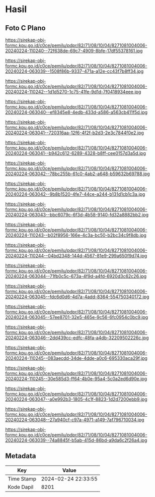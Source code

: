 # Hasil

## Foto C Plano

https://sirekap-obj-formc.kpu.go.id/c0ce/pemilu/pdpr/82/71/08/10/04/8271081004006-20240224-110240--72f638de-69c7-4909-8bfe-17df55378161.jpg

https://sirekap-obj-formc.kpu.go.id/c0ce/pemilu/pdpr/82/71/08/10/04/8271081004006-20240224-063039--1508f86b-9337-471a-a12e-cc43f7b8ff34.jpg

https://sirekap-obj-formc.kpu.go.id/c0ce/pemilu/pdpr/82/71/08/10/04/8271081004006-20240224-110242--1d1d5270-1c75-41fe-9d1d-7f0418934eee.jpg

https://sirekap-obj-formc.kpu.go.id/c0ce/pemilu/pdpr/82/71/08/10/04/8271081004006-20240224-063040--ef8345e8-4edb-433d-a586-a563cb411f5d.jpg

https://sirekap-obj-formc.kpu.go.id/c0ce/pemilu/pdpr/82/71/08/10/04/8271081004006-20240224-063041--720316aa-12f6-4f2f-b2d3-2e3c7844f0e2.jpg

https://sirekap-obj-formc.kpu.go.id/c0ce/pemilu/pdpr/82/71/08/10/04/8271081004006-20240224-063041--b942c612-6289-4328-b8ff-cee0157d3a5d.jpg

https://sirekap-obj-formc.kpu.go.id/c0ce/pemilu/pdpr/82/71/08/10/04/8271081004006-20240224-063042--78bc255b-61c0-4ab2-a648-b59632b69788.jpg

https://sirekap-obj-formc.kpu.go.id/c0ce/pemilu/pdpr/82/71/08/10/04/8271081004006-20240224-063042--9b8b1520-4fe7-44ce-a244-b131d1cb1c3a.jpg

https://sirekap-obj-formc.kpu.go.id/c0ce/pemilu/pdpr/82/71/08/10/04/8271081004006-20240224-063043--bbc6079c-6f3d-4b58-9140-fd32a8882bb2.jpg

https://sirekap-obj-formc.kpu.go.id/c0ce/pemilu/pdpr/82/71/08/10/04/8271081004006-20240224-110243--b02f8956-166e-4c3a-bc50-b2bc34c9f8db.jpg

https://sirekap-obj-formc.kpu.go.id/c0ce/pemilu/pdpr/82/71/08/10/04/8271081004006-20240224-110244--04bd2348-144d-4567-81e9-299a650f9d74.jpg

https://sirekap-obj-formc.kpu.go.id/c0ce/pemilu/pdpr/82/71/08/10/04/8271081004006-20240224-063044--71fb0c5c-673a-4f9d-a4fd-6920d3c62c26.jpg

https://sirekap-obj-formc.kpu.go.id/c0ce/pemilu/pdpr/82/71/08/10/04/8271081004006-20240224-063045--fdc6d0d6-4d7a-4add-8364-554750340172.jpg

https://sirekap-obj-formc.kpu.go.id/c0ce/pemilu/pdpr/82/71/08/10/04/8271081004006-20240224-063045--57ee8701-32e5-465e-9c56-6fc0954c0bc9.jpg

https://sirekap-obj-formc.kpu.go.id/c0ce/pemilu/pdpr/82/71/08/10/04/8271081004006-20240224-063046--2dd439cc-edfc-48fa-a4db-32209502226c.jpg

https://sirekap-obj-formc.kpu.go.id/c0ce/pemilu/pdpr/82/71/08/10/04/8271081004006-20240224-110245--083aecdd-34de-4dde-a0c6-695330aca29f.jpg

https://sirekap-obj-formc.kpu.go.id/c0ce/pemilu/pdpr/82/71/08/10/04/8271081004006-20240224-110245--30e585d3-ff64-4b0e-95a4-5c0a2ed6d90e.jpg

https://sirekap-obj-formc.kpu.go.id/c0ce/pemilu/pdpr/82/71/08/10/04/8271081004006-20240224-063047--a0e992b3-1805-4c1f-8823-1d2d7200ebb9.jpg

https://sirekap-obj-formc.kpu.go.id/c0ce/pemilu/pdpr/82/71/08/10/04/8271081004006-20240224-063048--27a940cf-c97a-4971-a149-7af796710034.jpg

https://sirekap-obj-formc.kpu.go.id/c0ce/pemilu/pdpr/82/71/08/10/04/8271081004006-20240224-063039--74a8845f-b5ab-415d-86bd-a9da6c2f26a4.jpg


## Metadata

| Key        | Value               |
| ---------- | ------------------- |
| Time Stamp | 2024-02-24 22:33:55 |
| Kode Dapil | 8201                |



